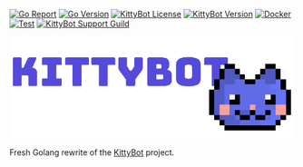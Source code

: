 [![Go Report](https://goreportcard.com/badge/github.com/KittyBot-Org/KittyBotGo)](https://goreportcard.com/report/github.com/KittyBot-Org/KittyBotGo)
[![Go Version](https://img.shields.io/github/go-mod/go-version/KittyBot-Org/KittyBotGo)](https://golang.org/doc/devel/release.html)
[![KittyBot License](https://img.shields.io/github/license/KittyBot-Org/KittyBotGo)](LICENSE)
[![KittyBot Version](https://img.shields.io/github/v/tag/KittyBot-Org/KittyBotGo?label=release)](https://github.com/KittyBot-Org/KittyBotGo/releases/latest)
[![Docker](https://github.com/KittyBot-Org/KittyBotGo/actions/workflows/docker-build.yml/badge.svg)](https://github.com/KittyBot-Org/KittyBotGo/actions/workflows/docker-build.yml)
[![Test](https://github.com/KittyBot-Org/KittyBotGo/actions/workflows/go-test.yml/badge.svg)](https://github.com/KittyBot-Org/KittyBotGo/actions/workflows/go-test.yml)
[![KittyBot Support Guild](https://discordapp.com/api/guilds/608506410803658753/embed.png?style=shield)](https://discord.gg/sD3ABd5)

[![Website Banner](.github/banner.png)](https://kittybot.de)

Fresh Golang rewrite of the [KittyBot](https://github.com/KittyBot-Org/KittyBot) project.
